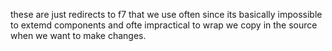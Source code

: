 these are just redirects to f7 that we use often
since its basically impossible to extemd components and ofte impractical to wrap
we copy in the source when we want to make changes. 
